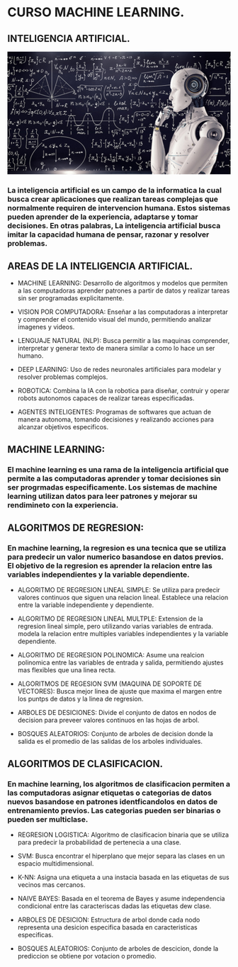 # CURSO MACHINE LEARNING.
## INTELIGENCIA ARTIFICIAL.

![Portada](./img/machine-learning.jpg)

### La inteligencia artificial es un campo de la informatica la cual busca crear aplicaciones que realizan tareas complejas que normalmente requiren de intervencion humana. Estos sistemas pueden aprender de la experiencia, adaptarse y tomar decisiones. En otras palabras, La inteligencia artificial busca imitar la capacidad humana de pensar, razonar y resolver problemas.

## AREAS DE LA INTELIGENCIA ARTIFICIAL.

+ MACHINE LEARNING: Desarrollo de algoritmos y modelos que permiten a las computadoras aprender patrones a partir de datos y realizar tareas sin ser programadas explicitamente.

+ VISION POR COMPUTADORA: Enseñar a las computadoras a interpretar y comprender el contenido visual del mundo, permitiendo analizar imagenes y videos.

+ LENGUAJE NATURAL (NLP): Busca permitir a las maquinas comprender, interpretar y generar texto de manera similar a como lo hace un ser humano.

+ DEEP LEARNING: Uso de redes neuronales artificiales para modelar y resolver problemas complejos.

+ ROBOTICA: Combina la IA con la robotica para diseñar, contruir y operar robots autonomos capaces de realizar tareas especificadas.

+ AGENTES INTELIGENTES: Programas de softwares que actuan de manera autonoma, tomando decisiones y realizando acciones para alcanzar objetivos especificos.

## MACHINE LEARNING:
### El machine learning es una rama de la inteligencia artificial que permite a las computadoras aprender y tomar decisiones sin ser progrmadas especificamente. Los sistemas de machine learning utilizan datos para leer patrones y mejorar su rendimineto con la experiencia.

## ALGORITMOS DE REGRESION: 
### En machine learning, la regresion es una tecnica que se utiliza para predecir un valor numerico basandose en datos previos. El objetivo de la regresion es aprender la relacion entre las variables independientes y la variable dependiente.

+ ALGORITMO DE REGRESION LINEAL SIMPLE:  Se utiliza para predecir valores continuos que siguen una relacion lineal. Establece una relacion entre la variable independiente y dependiente.

+ ALGORITMO DE REGRESION LINEAL MULTPLE: Extension de la regresion lineal simple, pero utilizando varias variables de entrada. modela la relacion entre multiples variables independientes y la variable dependiente.

+ ALGORITMO DE REGRESION POLINOMICA: Asume una realcion polinomica entre las variables de entrada y salida, permitiendo ajustes mas flexibles que una linea recta.

+ ALGORITMOS DE REGESION SVM (MAQUINA DE SOPORTE DE VECTORES): Busca mejor linea de ajuste que maxima el margen entre los puntps de datos y la linea de regresion.

+ ARBOLES DE DESICIONES: Divide el conjunto de datos en nodos de decision para preveer valores continuos en las hojas de arbol.

+ BOSQUES ALEATORIOS: Conjunto de arboles de decision donde la salida es el promedio de las salidas de los arboles individuales. 


## ALGORITMOS DE CLASIFICACION.
### En machine learning, los algoritmos de clasificacion permiten a las computadoras asignar etiquetas o categorias de datos nuevos basandose en patrones identficandolos en datos de entrenamiento previos. Las categorias pueden ser binarias o pueden ser multiclase.

+ REGRESION LOGISTICA: Algoritmo de clasificacion binaria que se utiliza para predecir la probabilidad de pertenecia a una clase.

+ SVM: Busca encontrar el hiperplano que mejor separa las clases en un espacio multidimensional.

+ K-NN: Asigna una etiqueta a una  instacia basada en las etiquetas de sus vecinos mas cercanos.

+ NAIVE BAYES: Basada en el teorema de Bayes y asume independencia condicional entre las caracteriscas dadas las etiquetas dew clase.

+ ARBOLES DE DESICION: Estructura de arbol donde cada nodo representa una desicion especifica basada en caracteristicas especificas.

+ BOSQUES ALEATORIOS: Conjunto de arboles de descicion, donde la prediccion se obtiene por votacion o promedio.